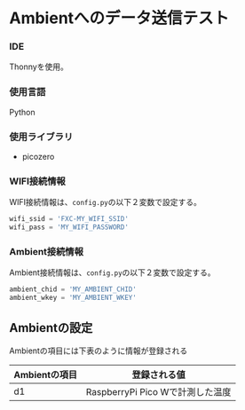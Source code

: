 # Ambientへのデータ送信テスト

### IDE

Thonnyを使用。

### 使用言語

Python

### 使用ライブラリ

- picozero

### WIFI接続情報

WIFI接続情報は、`config.py`の以下２変数で設定する。

```python
wifi_ssid = 'FXC-MY_WIFI_SSID'
wifi_pass = 'MY_WIFI_PASSWORD'
```

### Ambient接続情報

Ambient接続情報は、`config.py`の以下２変数で設定する。

```python
ambient_chid = 'MY_AMBIENT_CHID'
ambient_wkey = 'MY_AMBIENT_WKEY'
```

## Ambientの設定

Ambientの項目には下表のように情報が登録される

| Ambientの項目 | 登録される値                     |
| ------------- | -------------------------------- |
| d1            | RaspberryPi Pico Wで計測した温度 |
